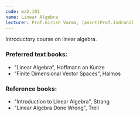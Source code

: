 ```yaml
---
code: ma2.101
name: Linear Algebra
lecturer: Prof.Girish Varma, (assnt)Prof.Indranil
---
```

Introductory course on linear algebra.

### Preferred text books:
- "Linear Algebra", Hoffmann an Kunze
- "Finite Dimensional Vector Spaces", Halmos

### Reference books:
- "Introduction to Linear Algebra", Strang
- "Linear Algebra Done Wrong", Treil


